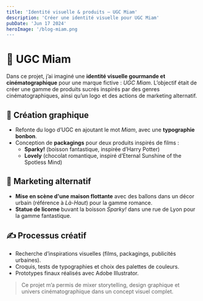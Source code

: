 ```yaml
---
title: 'Identité visuelle & produits — UGC Miam'
description: 'Créer une identité visuelle pour UGC Miam'
pubDate: 'Jun 17 2024'
heroImage: '/blog-miam.png
---
```

# 🍬 UGC Miam

Dans ce projet, j’ai imaginé une **identité visuelle gourmande et cinématographique** pour une marque fictive : *UGC Miam*. L’objectif était de créer une gamme de produits sucrés inspirés par des genres cinématographiques, ainsi qu’un logo et des actions de marketing alternatif.

## 🎨 Création graphique

- Refonte du logo d’UGC en ajoutant le mot *Miam*, avec une **typographie bonbon**.
- Conception de **packagings** pour deux produits inspirés de films :
  - **Sparky!** (boisson fantastique, inspirée d’Harry Potter)
  - **Lovely** (chocolat romantique, inspiré d’Eternal Sunshine of the Spotless Mind)

## 📢 Marketing alternatif

- **Mise en scène d'une maison flottante** avec des ballons dans un décor urbain (référence à *Là-Haut*) pour la gamme romance.
- **Statue de licorne** buvant la boisson *Sparky!* dans une rue de Lyon pour la gamme fantastique.

## ✍️ Processus créatif

- Recherche d’inspirations visuelles (films, packagings, publicités urbaines).
- Croquis, tests de typographies et choix des palettes de couleurs.
- Prototypes finaux réalisés avec Adobe Illustrator.

> Ce projet m’a permis de mixer storytelling, design graphique et univers cinématographique dans un concept visuel complet.

